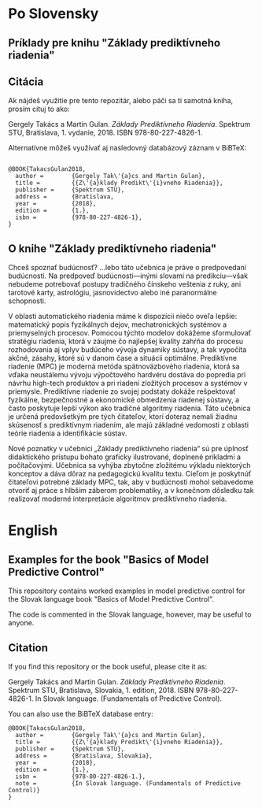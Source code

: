 # Po Slovensky

## Príklady pre knihu "Základy prediktívneho riadenia"

## Citácia
Ak nájdeš využitie pre tento repozitár, alebo páči sa ti samotná kniha, prosím cituj to ako: 

Gergely Takács a Martin Gulan. _Základy Prediktívneho Riadenia_. Spektrum STU, Bratislava, 1. vydanie, 2018. ISBN 978-80-227-4826-1.

Alternatívne môžeš využívať aj nasledovný databázový záznam v BiBTeX:


```

@BOOK{TakacsGulan2018,
  author =        {Gergely Tak\'{a}cs and Martin Gulan},
  title =         {{Z\'{a}klady Predikt\'{i}vneho Riadenia}},
  publisher =     {Spektrum STU},
  address =       {Bratislava,
  year =          {2018},
  edition =       {1.},
  isbn =          {978-80-227-4826-1},
}

```

## O knihe "Základy prediktívneho riadenia"

Chceš spoznať budúcnosť? ...lebo táto učebnica je práve o predpovedaní budúcnosti. Na predpoveď budúcnosti—inými slovami na predikciu—však nebudeme potrebovať postupy tradičného čínskeho veštenia z ruky, ani tarotové karty, astrológiu, jasnovidectvo alebo iné paranormálne schopnosti. 

V oblasti automatického riadenia máme k dispozícii niečo oveľa lepšie: matematický popis fyzikálnych dejov, mechatronických systémov a priemyselných procesov. Pomocou týchto modelov dokážeme sformulovať stratégiu riadenia, ktorá v záujme čo najlepšej kvality zahŕňa do procesu rozhodovania aj vplyv budúceho vývoja dynamiky sústavy, a tak vypočíta akčné, zásahy, ktoré sú v danom čase a situácii optimálne. Prediktívne riadenie (MPC) je moderná metóda spätnoväzbového riadenia, ktorá sa vďaka neustálemu vývoju výpočtového hardvéru dostáva do popredia pri návrhu high-tech produktov a pri riadení zložitých procesov a systémov v priemysle. Prediktívne riadenie zo svojej podstaty dokáže rešpektovať fyzikálne, bezpečnostné a ekonomické obmedzenia riadenej sústavy, a často poskytuje lepší výkon ako tradičné algoritmy riadenia. Táto učebnica je určená predovšetkým pre tých čitateľov, ktorí doteraz nemali žiadnu skúsenosť s prediktívnym riadením, ale majú základné vedomosti z oblasti teórie riadenia a identifikácie sústav.

Nové poznatky v učebnici „Základy prediktívneho riadenia“ sú pre úplnosť didaktického prístupu bohato graficky ilustrované, doplnené príkladmi a počítačovými. Učebnica sa vyhýba zbytočne zložitému výkladu niektorých konceptov a dáva dôraz na pedagogickú kvalitu textu. Cieľom je poskytnúť čitateľovi potrebné základy MPC, tak, aby v budúcnosti mohol sebavedome otvoriť aj práce s hlbším záberom problematiky, a v konečnom dôsledku tak realizovať moderné interpretácie algoritmov prediktívneho riadenia.

# English

## Examples for the book "Basics of Model Predictive Control"

This repository contains worked examples in model predictive control for the Slovak language book "Basics of Model Predictive Control".

The code is commented in the Slovak language, however, may be useful to anyone.



## Citation


If you find this repository or the book useful, please cite it as:

Gergely Takács and Martin Gulan. _Základy Prediktívneho Riadenia_. Spektrum STU, Bratislava,
Slovakia, 1. edition, 2018. ISBN 978-80-227-4826-1. In Slovak language. (Fundamentals of Predictive Control).

You can also use the BiBTeX database entry:

```
@BOOK{TakacsGulan2018,
  author =        {Gergely Tak\'{a}cs and Martin Gulan},
  title =         {{Z\'{a}klady Predikt\'{i}vneho Riadenia}},
  publisher =     {Spektrum STU},
  address =       {Bratislava, Slovakia},
  year =          {2018},
  edition =       {1.},
  isbn =          {978-80-227-4826-1.},
  note =          {In Slovak language. (Fundamentals of Predictive Control)}
}

```
